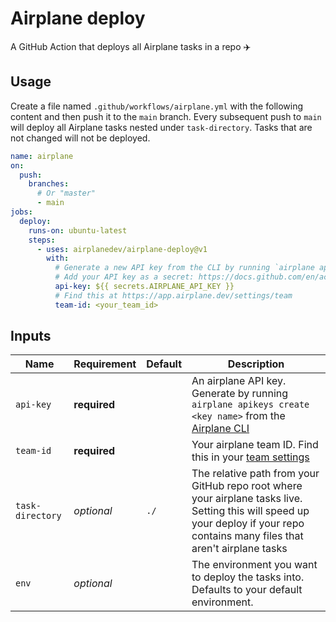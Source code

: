 # Airplane deploy

A GitHub Action that deploys all Airplane tasks in a repo ✈️

## Usage

Create a file named `.github/workflows/airplane.yml` with the following content and then push it to the `main` branch. Every subsequent push to `main` will deploy all Airplane tasks nested under `task-directory`. Tasks that are not changed will not be deployed.

```yaml
name: airplane
on:
  push:
    branches:
      # Or "master"
      - main
jobs:
  deploy:
    runs-on: ubuntu-latest
    steps:
      - uses: airplanedev/airplane-deploy@v1
        with:
          # Generate a new API key from the CLI by running `airplane apikeys create <key name>`.
          # Add your API key as a secret: https://docs.github.com/en/actions/security-guides/encrypted-secrets
          api-key: ${{ secrets.AIRPLANE_API_KEY }}
          # Find this at https://app.airplane.dev/settings/team
          team-id: <your_team_id>
```

## Inputs

| Name             | Requirement  | Default | Description                                                                                                                                                                     |
| ---------------- | ------------ | ------- | ------------------------------------------------------------------------------------------------------------------------------------------------------------------------------- |
| `api-key`        | **required** |         | An airplane API key. Generate by running `airplane apikeys create <key name>` from the [Airplane CLI](https://docs.airplane.dev/platform/airplane-cli)                          |
| `team-id`        | **required** |         | Your airplane team ID. Find this in your [team settings](https://app.airplane.dev/settings/team)                                                                                |
| `task-directory` | _optional_   | `./`    | The relative path from your GitHub repo root where your airplane tasks live. Setting this will speed up your deploy if your repo contains many files that aren't airplane tasks |
| `env`            | _optional_   |         | The environment you want to deploy the tasks into. Defaults to your default environment.                                                                                        |
